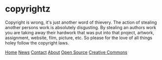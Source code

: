 # copyrightz 
<style>
p.dotted {border-style: dotted;} 
</style>
</head> 
<body>
<p> Copyright is wrong, it's just another word of thievery. The action of stealing another persons work is absolutely disgusting. By stealing an authors work you are taking away their hardwork that was put into that project, artwork, assignment, website, film, picture, etc. So please for the love of all things holey follow the copyright laws. <p>
<div class="topnav"
id="myTopnav">
  <a href="home.html">Home</a> 
  <a href="news.html">News</a>
  <a 
href="contact.html">Contact</a> 
  <a 
href="about.html">About</a> 
  <a href= "open.html"> Open Source</a> 
  <a href= "cc.html"> Creative Commons</a> 
  </div>
